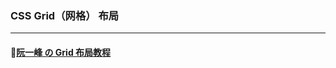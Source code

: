 ### CSS Grid（网格） 布局

---

#### 📌[阮一峰 の Grid 布局教程](http://www.ruanyifeng.com/blog/2019/03/grid-layout-tutorial.html)